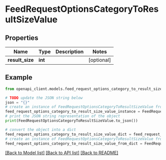 # FeedRequestOptionsCategoryToResultSizeValue


## Properties

Name | Type | Description | Notes
------------ | ------------- | ------------- | -------------
**result_size** | **int** |  | [optional] 

## Example

```python
from openapi_client.models.feed_request_options_category_to_result_size_value import FeedRequestOptionsCategoryToResultSizeValue

# TODO update the JSON string below
json = "{}"
# create an instance of FeedRequestOptionsCategoryToResultSizeValue from a JSON string
feed_request_options_category_to_result_size_value_instance = FeedRequestOptionsCategoryToResultSizeValue.from_json(json)
# print the JSON string representation of the object
print(FeedRequestOptionsCategoryToResultSizeValue.to_json())

# convert the object into a dict
feed_request_options_category_to_result_size_value_dict = feed_request_options_category_to_result_size_value_instance.to_dict()
# create an instance of FeedRequestOptionsCategoryToResultSizeValue from a dict
feed_request_options_category_to_result_size_value_from_dict = FeedRequestOptionsCategoryToResultSizeValue.from_dict(feed_request_options_category_to_result_size_value_dict)
```
[[Back to Model list]](../README.md#documentation-for-models) [[Back to API list]](../README.md#documentation-for-api-endpoints) [[Back to README]](../README.md)


